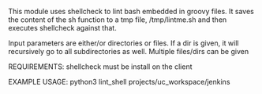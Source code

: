 This module uses shellcheck to lint bash embedded in groovy files.
It saves the content of the sh function to a tmp file, /tmp/lintme.sh
and then executes shellcheck against that.

Input parameters are either/or directories or files. If a dir is given,
it will recursively go to all subdirectories as well.
Multiple files/dirs can be given

REQUIREMENTS:
shellcheck must be install on the client

EXAMPLE USAGE:
python3 lint_shell projects/uc_workspace/jenkins
